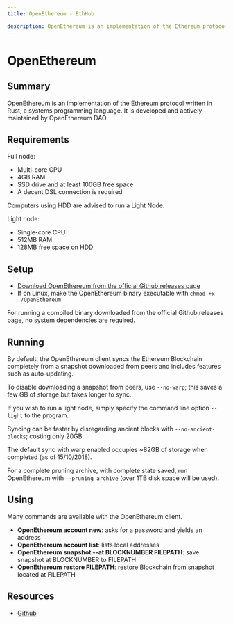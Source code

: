 ```yaml
---
title: OpenEthereum - EthHub

description: OpenEthereum is an implementation of the Ethereum protocol written in Rust, a systems programming language.
---
```


# OpenEthereum

## Summary

OpenEthereum is an implementation of the Ethereum protocol written in Rust, a systems programming language. It is developed and actively maintained by OpenEthereum DAO.

## Requirements

Full node:

* Multi-core CPU
* 4GB RAM
* SSD drive and at least 100GB free space
* A decent DSL connection is required

Computers using HDD are advised to run a Light Node.

Light node:

* Single-core CPU
* 512MB RAM
* 128MB free space on HDD

## Setup

* [Download OpenEthereum from the official Github releases page](https://github.com/openethereum/openethereum/releases)
* If on Linux, make the OpenEthereum binary executable with `chmod +x ./OpenEthereum`

For running a compiled binary downloaded from the official Github releases page, no system dependencies are required.

## Running

By default, the OpenEthereum client syncs the Ethereum Blockchain completely from a snapshot downloaded from peers and includes features such as auto-updating.

To disable downloading a snapshot from peers, use `--no-warp`; this saves a few GB of storage but takes longer to sync.

If you wish to run a light node, simply specify the command line option `--light` to the program.

Syncing can be faster by disregarding ancient blocks with `--no-ancient-blocks`; costing only 20GB.

The default sync with warp enabled occupies ~82GB of storage when completed \(as of 15/10/2018\).

For a complete pruning archive, with complete state saved, run OpenEthereum with `--pruning archive` \(over 1TB disk space will be used\).

## Using

Many commands are available with the OpenEthereum client.

* **OpenEthereum account new**: asks for a password and yields an address
* **OpenEthereum account list**: lists local addresses
* **OpenEthereum snapshot --at BLOCKNUMBER FILEPATH**: save snapshot at BLOCKNUMBER to FILEPATH
* **OpenEthereum restore FILEPATH**: restore Blockchain from snapshot located at FILEPATH

## Resources
* [Github](https://github.com/openethereum/openethereum/)
